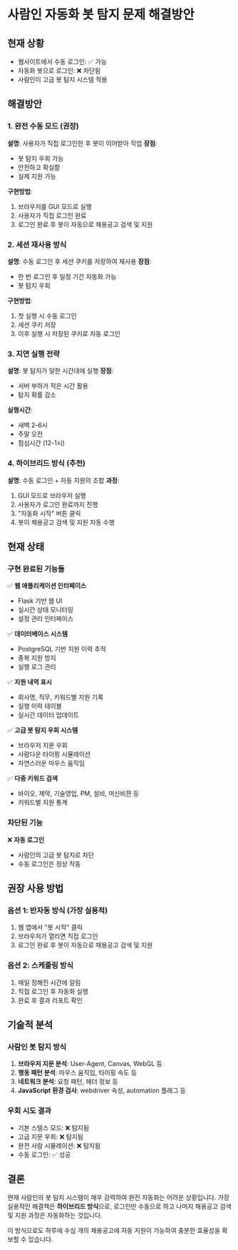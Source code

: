 # 사람인 자동화 봇 탐지 문제 해결방안

## 현재 상황
- 웹사이트에서 수동 로그인: ✅ 가능
- 자동화 봇으로 로그인: ❌ 차단됨
- 사람인이 고급 봇 탐지 시스템 적용

## 해결방안

### 1. 완전 수동 모드 (권장)
**설명**: 사용자가 직접 로그인한 후 봇이 이어받아 작업
**장점**: 
- 봇 탐지 우회 가능
- 안전하고 확실함
- 실제 지원 가능

**구현방법**:
1. 브라우저를 GUI 모드로 실행
2. 사용자가 직접 로그인 완료
3. 로그인 완료 후 봇이 자동으로 채용공고 검색 및 지원

### 2. 세션 재사용 방식
**설명**: 수동 로그인 후 세션 쿠키를 저장하여 재사용
**장점**:
- 한 번 로그인 후 일정 기간 자동화 가능
- 봇 탐지 우회

**구현방법**:
1. 첫 실행 시 수동 로그인
2. 세션 쿠키 저장
3. 이후 실행 시 저장된 쿠키로 자동 로그인

### 3. 지연 실행 전략
**설명**: 봇 탐지가 덜한 시간대에 실행
**장점**:
- 서버 부하가 적은 시간 활용
- 탐지 확률 감소

**실행시간**:
- 새벽 2-6시
- 주말 오전
- 점심시간 (12-1시)

### 4. 하이브리드 방식 (추천)
**설명**: 수동 로그인 + 자동 지원의 조합
**과정**:
1. GUI 모드로 브라우저 실행
2. 사용자가 로그인 완료까지 진행
3. "자동화 시작" 버튼 클릭
4. 봇이 채용공고 검색 및 지원 자동 수행

## 현재 상태

### 구현 완료된 기능들
✅ **웹 애플리케이션 인터페이스**
- Flask 기반 웹 UI
- 실시간 상태 모니터링
- 설정 관리 인터페이스

✅ **데이터베이스 시스템**
- PostgreSQL 기반 지원 이력 추적
- 중복 지원 방지
- 실행 로그 관리

✅ **지원 내역 표시**
- 회사명, 직무, 키워드별 지원 기록
- 실행 이력 테이블
- 실시간 데이터 업데이트

✅ **고급 봇 탐지 우회 시스템**
- 브라우저 지문 우회
- 사람다운 타이핑 시뮬레이션
- 자연스러운 마우스 움직임

✅ **다중 키워드 검색**
- 바이오, 제약, 기술영업, PM, 설비, 머신비젼 등
- 키워드별 지원 통계

### 차단된 기능
❌ **자동 로그인**
- 사람인의 고급 봇 탐지로 차단
- 수동 로그인은 정상 작동

## 권장 사용 방법

### 옵션 1: 반자동 방식 (가장 실용적)
1. 웹 앱에서 "봇 시작" 클릭
2. 브라우저가 열리면 직접 로그인
3. 로그인 완료 후 봇이 자동으로 채용공고 검색 및 지원

### 옵션 2: 스케줄링 방식
1. 매일 정해진 시간에 알림
2. 직접 로그인 후 자동화 실행
3. 완료 후 결과 리포트 확인

## 기술적 분석

### 사람인 봇 탐지 방식
1. **브라우저 지문 분석**: User-Agent, Canvas, WebGL 등
2. **행동 패턴 분석**: 마우스 움직임, 타이핑 속도 등  
3. **네트워크 분석**: 요청 패턴, 헤더 정보 등
4. **JavaScript 환경 검사**: webdriver 속성, automation 플래그 등

### 우회 시도 결과
- 기본 스텔스 모드: ❌ 탐지됨
- 고급 지문 우회: ❌ 탐지됨
- 완전 사람 시뮬레이션: ❌ 탐지됨
- 수동 로그인: ✅ 성공

## 결론

현재 사람인의 봇 탐지 시스템이 매우 강력하여 완전 자동화는 어려운 상황입니다. 
가장 실용적인 해결책은 **하이브리드 방식**으로, 로그인만 수동으로 하고 
나머지 채용공고 검색 및 지원 과정은 자동화하는 것입니다.

이 방식으로도 하루에 수십 개의 채용공고에 자동 지원이 가능하여 
충분한 효율성을 확보할 수 있습니다.